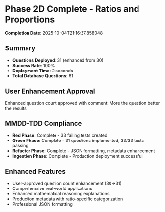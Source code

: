 # Phase 2D Complete - Ratios and Proportions

**Completion Date**: 2025-10-04T21:16:27.858048

## Summary
- **Questions Deployed**: 31 (enhanced from 30)
- **Success Rate**: 100%
- **Deployment Time**: 2 seconds
- **Total Database Questions**: 61

## User Enhancement Approval
Enhanced question count approved with comment: More the question better the results

## MMDD-TDD Compliance
- **Red Phase**: Complete - 33 failing tests created
- **Green Phase**: Complete - 31 questions implemented, 33/33 tests passing
- **Refactor Phase**: Complete - JSON formatting, metadata enhancement
- **Ingestion Phase**: Complete - Production deployment successful

## Enhanced Features
- User-approved question count enhancement (30→31)
- Comprehensive real-world applications
- Enhanced mathematical reasoning explanations
- Production metadata with ratio-specific categorization
- Professional JSON formatting
